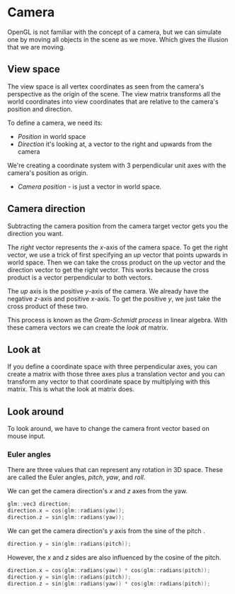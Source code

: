 # Camera

OpenGL is not familiar with the concept of a camera, but we can simulate one by
moving all objects in the scene as we move. Which gives the illusion that we are
moving. 

## View space

The view space is all vertex coordinates as seen from the camera's perspective 
as the origin of the scene. The view matrix transforms all the world coordinates
into view coordinates that are relative to the camera's position and direction.

To define a camera, we need its: 

* _Position_ in world space
* _Direction_ it's looking at, a vector to the right and upwards from the camera

We're creating a coordinate system with 3 perpendicular unit axes with the 
camera's position as origin.

* _Camera position_ - is just a vector in world space. 

## Camera direction

Subtracting the camera position from the camera target vector gets you the 
direction you want. 

The _right_ vector represents the $x$-axis of the camera space. To get the right
vector, we use a trick of first specifying an _up_ vector that points upwards in
world space. Then we can take the cross product on the up vector and the 
direction vector to get the right vector. This works because the cross product 
is a vector perpendicular to both vectors. 

The _up_ axis is the positive $y$-axis of the camera. We already have the 
negative $z$-axis and positive $x$-axis. To get the positive $y$, we just take 
the cross product of these two.

This process is known as the _Gram-Schmidt process_ in linear algebra. With 
these camera vectors we can create the _look at_ matrix.

## Look at

If you define a coordinate space with three perpendicular axes, you can create a
matrix with those three axes plus a translation vector and you can transform any
vector to that coordinate space by multiplying with this matrix. This is what 
the look at matrix does. 

## Look around

To look around, we have to change the camera front vector based on mouse input.

### Euler angles

There are three values that can represent any rotation in 3D space. These are 
called the Euler angles, _pitch_, _yaw_, and _roll_.

We can get the camera direction's $x$ and $z$ axes from the yaw. 

```cpp
glm::vec3 direction;
direction.x = cos(glm::radians(yaw));
direction.z = sin(glm::radians(yaw));
```

We can get the camera direction's $y$ axis from the sine of the pitch .

```cpp
direction.y = sin(glm::radians(pitch));
```

However, the $x$ and $z$ sides are also influenced by the cosine of the pitch. 

```cpp
direction.x = cos(glm::radians(yaw)) * cos(glm::radians(pitch));
direction.y = sin(glm::radians(pitch));
direction.z = sin(glm::radians(yaw)) * cos(glm::radians(pitch));
```